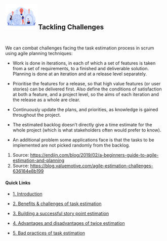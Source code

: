 <img src="../images/Challenges.png" width="100" height="80"/>
<h2  style="display:inline;"> Tackling Challenges </h2>

&nbsp;

We can combat challenges facing the task estimation process in scrum using agile planning techniques:


+ Work is done in iterations, in each of which a set of features is taken from a set of requirements, to a finished and deliverable solution. Planning is done at an iteration and at a release level separately.

+ Prioritise the features for a release, so that high value features (or user stories) can be delivered first. Also define the conditions of satisfaction at both a feature, and a project level, so the aims of each iteration and the release as a whole are clear.

+ Continuously update the plans, and priorities, as knowledge is gained throughout the project.

+ The estimated backlog doesn’t directly give a time estimate for the whole project (which is what stakeholders often would prefer to know).

+ An additional problem some applications face is that the tasks to be implemented are not picked randomly from the backlog.

1. Source: https://endjin.com/blog/2019/02/a-beginners-guide-to-agile-estimation-and-planning
2. Source: https://blog.valuemotive.com/agile-estimation-challenges-636184e8b199

#### Quick Links
- [1. Introduction](../Introduction.md)

- [2. Benefits & challenges of task estimation](/Themes/Benefits_Challenges.md)

- [3. Building a successful story point estimation](/Themes/Building_estimation.md)

- [4. Advantages and disadvantages of twice estimation](/Themes/Advantages_Disadvantages.md)

- [5. Bad practices of task estimation](/Themes/Bad_practices.md)
